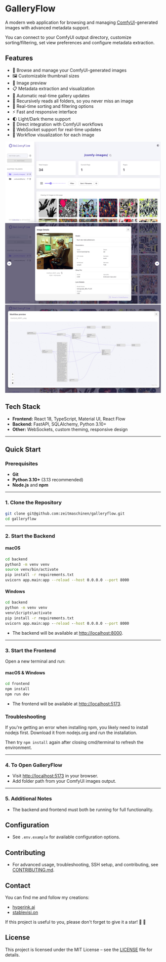 # GalleryFlow

A modern web application for browsing and managing <a href="https://github.com/comfyanonymous/ComfyUI" target="_blank" rel="noopener noreferrer">ComfyUI</a>-generated images with advanced metadata support.

You can connect to your ComfyUI output directory, customize sorting/filtering, set view preferences and configure metadata extraction.

## Features

- 📁 Browse and manage your ComfyUI-generated images
- 🖼️ Customizable thumbnail sizes
- 🎨 Image preview
- 📋 Metadata extraction and visualization
- 🚀 Automatic real-time gallery updates
- 📂 Recursively reads all folders, so you never miss an image
- 🔄 Real-time sorting and filtering options
- ⚡ Fast and responsive interface
- 🌓 Light/Dark theme support
- 🔗 Direct integration with ComfyUI workflows
- 🔄 WebSocket support for real-time updates
- 🧩 Workflow visualization for each image

![Gallery screenshot](frontend/docs/images/gallery.jpg)
![Metadata modal screenshot](frontend/docs/images/metadata.jpg)
![Workflow preview](frontend/docs/images/workflow.jpg)

## Tech Stack
- **Frontend:** React 18, TypeScript, Material UI, React Flow
- **Backend:** FastAPI, SQLAlchemy, Python 3.10+
- **Other:** WebSockets, custom theming, responsive design

---

## Quick Start

### Prerequisites
- **Git**
- **Python 3.10+** (3.13 recommended)
- **Node.js** and **npm**

---

### 1. Clone the Repository

```bash
git clone git@github.com:zeitmaschinen/galleryflow.git
cd galleryflow
```

---

### 2. Start the Backend

#### macOS
```bash
cd backend
python3 -m venv venv
source venv/bin/activate
pip install -r requirements.txt
uvicorn app.main:app --reload --host 0.0.0.0 --port 8000
```

#### Windows
```cmd
cd backend
python -m venv venv
venv\Scripts\activate
pip install -r requirements.txt
uvicorn app.main:app --reload --host 0.0.0.0 --port 8000
```

- The backend will be available at [http://localhost:8000](http://localhost:8000).

---

### 3. Start the Frontend

Open a new terminal and run:

#### macOS & Windows
```bash
cd frontend
npm install
npm run dev
```

- The frontend will be available at [http://localhost:5173](http://localhost:5173).


### Troubleshooting
If you're getting an error when installing npm, you likely need to install nodejs first.
Download it from nodejs.org and run the installation.

Then try `npm install` again after closing cmd/terminal to refresh the environment.

---

### 4. To Open GalleryFlow

- Visit [http://localhost:5173](http://localhost:5173) in your browser.
- Add folder path from your ComfyUI images output.

---

### 5. Additional Notes

- The backend and frontend must both be running for full functionality.

## Configuration
- See `.env.example` for available configuration options.

## Contributing
- For advanced usage, troubleshooting, SSH setup, and contributing, see [CONTRIBUTING.md](CONTRIBUTING.md).

## Contact
You can find me and follow my creations:
- [hyperink.ai](https://www.instagram.com/hyperink.ai)
- [stablevisi.on](https://www.instagram.com/stablevisi.on)

If this project is useful to you, please don't forget to give it a star! 🌟 🤗

## License
This project is licensed under the MIT License – see the [LICENSE](LICENSE) file for details.